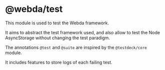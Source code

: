 # @webda/test

This module is used to test the Webda framework.

It aims to abstract the test framework used, and also allow to test the Node AsyncStorage without changing the test paradigm.

The annotations `@test` and `@suite` are inspired by the `@testdeck/core` module.

It includes features to store logs of each failing test.
